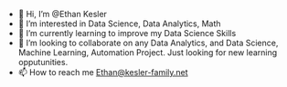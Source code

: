 - 👋 Hi, I’m @Ethan Kesler
- 👀 I’m interested in Data Science, Data Analytics, Math
- 🌱 I’m currently learning to improve my Data Science Skills
- 💞️ I’m looking to collaborate on any Data Analytics, and Data Science, Machine Learning, Automation Project. Just looking for new learning opputunities. 
- 📫 How to reach me Ethan@kesler-family.net

<!---
Ekesler1225 is a ✨ special ✨ repository because its `README.md` (this file) appears on your GitHub profile.
You can click the Preview link to take a look at your changes.
--->
